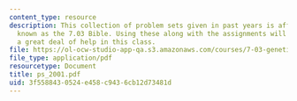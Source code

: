 ```yaml
---
content_type: resource
description: This collection of problem sets given in past years is affectionately
  known as the 7.03 Bible. Using these along with the assignments will give the student
  a great deal of help in this class.
file: https://ol-ocw-studio-app-qa.s3.amazonaws.com/courses/7-03-genetics-fall-2004/3f5588430524e458c9436cb12d73481d_ps_2001.pdf
file_type: application/pdf
resourcetype: Document
title: ps_2001.pdf
uid: 3f558843-0524-e458-c943-6cb12d73481d
---
```

